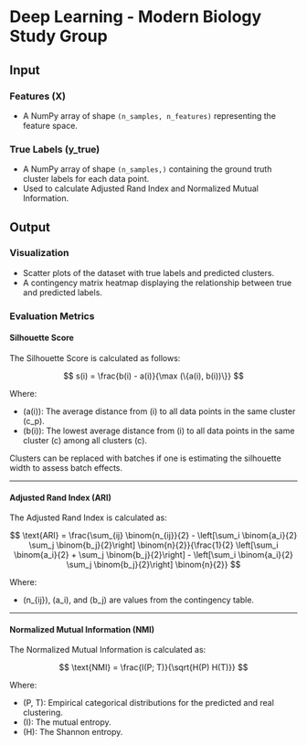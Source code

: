 # Deep Learning - Modern Biology Study Group

## Input

### Features (X)
- A NumPy array of shape `(n_samples, n_features)` representing the feature space.

### True Labels (y_true)
- A NumPy array of shape `(n_samples,)` containing the ground truth cluster labels for each data point.
- Used to calculate Adjusted Rand Index and Normalized Mutual Information.

## Output

### Visualization
- Scatter plots of the dataset with true labels and predicted clusters.
- A contingency matrix heatmap displaying the relationship between true and predicted labels.

### Evaluation Metrics

#### Silhouette Score
The Silhouette Score is calculated as follows:

$$
s(i) = \frac{b(i) - a(i)}{\max (\{a(i), b(i))\}}
$$

Where:
- \(a(i)\): The average distance from \(i\) to all data points in the same cluster \(c_p\).
- \(b(i)\): The lowest average distance from \(i\) to all data points in the same cluster \(c\) among all clusters \(c\).

Clusters can be replaced with batches if one is estimating the silhouette width to assess batch effects.

---

#### Adjusted Rand Index (ARI)
The Adjusted Rand Index is calculated as:

$$
\text{ARI} = \frac{\sum_{ij} \binom{n_{ij}}{2} - \left[\sum_i \binom{a_i}{2} \sum_j \binom{b_j}{2}\right] \binom{n}{2}}{\frac{1}{2} \left[\sum_i \binom{a_i}{2} + \sum_j \binom{b_j}{2}\right] - \left[\sum_i \binom{a_i}{2} \sum_j \binom{b_j}{2}\right] \binom{n}{2}}
$$

Where:
- \(n_{ij}\), \(a_i\), and \(b_j\) are values from the contingency table.

---

#### Normalized Mutual Information (NMI)
The Normalized Mutual Information is calculated as:

$$
\text{NMI} = \frac{I(P; T)}{\sqrt{H(P) H(T)}}
$$

Where:
- \(P, T\): Empirical categorical distributions for the predicted and real clustering.
- \(I\): The mutual entropy.
- \(H\): The Shannon entropy.



